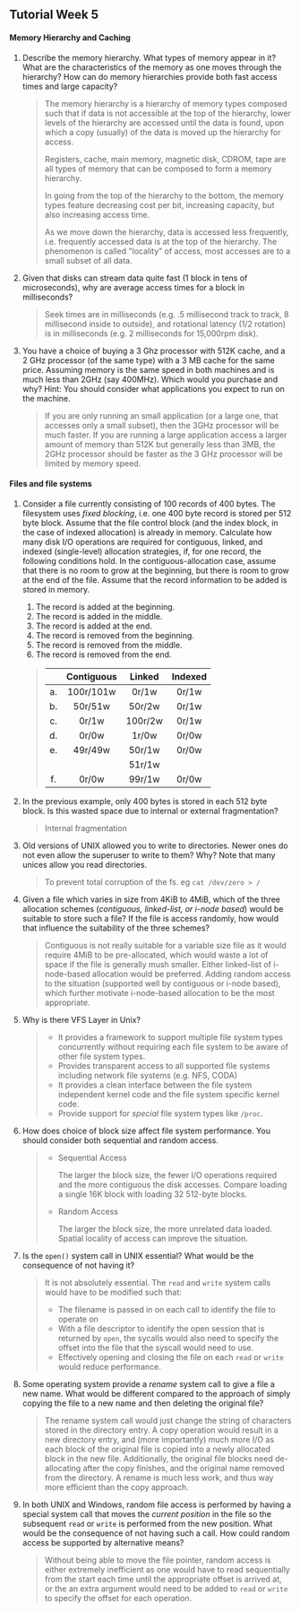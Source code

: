 ## Tutorial Week 5



#### Memory Hierarchy and Caching

1. Describe the memory hierarchy. What types of memory appear in it? What are the characteristics of the memory as one moves through the hierarchy? How can do memory hierarchies provide both fast access times and large capacity?

   > The memory hierarchy is a hierarchy of memory types composed such that if data is not accessible at the top of the hierarchy, lower levels of the hierarchy are accessed until the data is found, upon which a copy (usually) of the data is moved up the hierarchy for access.
   >
   > Registers, cache, main memory, magnetic disk, CDROM, tape are all types of memory that can be composed to form a memory hierarchy.
   >
   > In going from the top of the hierarchy to the bottom, the memory types feature decreasing cost per bit, increasing capacity, but also increasing access time.
   >
   > As we move down the hierarchy, data is accessed less frequently, i.e. frequently accessed data is at the top of the hierarchy. The phenomenon is called "locality" of access, most accesses are to a small subset of all data.

2. Given that disks can stream data quite fast (1 block in tens of microseconds), why are average access times for a block in milliseconds?

   > Seek times are in milliseconds (e.g. .5 millisecond track to track, 8 millisecond inside to outside), and rotational latency (1/2 rotation) is in milliseconds (e.g. 2 milliseconds for 15,000rpm disk).

3. You have a choice of buying a 3 Ghz processor with 512K cache, and a 2 GHz processor (of the same type) with a 3 MB cache for the same price. Assuming memory is the same speed in both machines and is much less than 2GHz (say 400MHz). Which would you purchase and why? Hint: You should consider what applications you expect to run on the machine.

   > If you are only running an small application (or a large one, that accesses only a small subset), then the 3GHz processor will be much faster. If you are running a large application access a larger amount of memory than 512K but generally less than 3MB, the 2GHz processor should be faster as the 3 GHz processor will be limited by memory speed.

#### Files and file systems

1. Consider a file currently consisting of 100 records of 400 bytes. The filesystem uses *fixed blocking*, i.e. one 400 byte record is stored per 512 byte block. Assume that the file control block (and the index block, in the case of indexed allocation) is already in memory. Calculate how many disk I/O operations are required for contiguous, linked, and indexed (single-level) allocation strategies, if, for one record, the following conditions hold. In the contiguous-allocation case, assume that there is no room to grow at the beginning, but there is room to grow at the end of the file. Assume that the record information to be added is stored in memory.

   1. The record is added at the beginning.
   2. The record is added in the middle.
   3. The record is added at the end.
   4. The record is removed from the beginning.
   5. The record is removed from the middle.
   6. The record is removed from the end.

   

   > |      | Contiguous | Linked  | Indexed |
   > | :--: | :--------: | :-----: | :-----: |
   > |  a.  | 100r/101w  |  0r/1w  |  0r/1w  |
   > |  b.  |  50r/51w   | 50r/2w  |  0r/1w  |
   > |  c.  |   0r/1w    | 100r/2w |  0r/1w  |
   > |  d.  |   0r/0w    |  1r/0w  |  0r/0w  |
   > |  e.  |  49r/49w   | 50r/1w  |  0r/0w  |
   > |      |            | 51r/1w  |         |
   > |  f.  |   0r/0w    | 99r/1w  |  0r/0w  |

2. In the previous example, only 400 bytes is stored in each 512 byte block. Is this wasted space due to internal or external fragmentation?

   > Internal fragmentation

3. Old versions of UNIX allowed you to write to directories. Newer ones do not even allow the superuser to write to them? Why? Note that many unices allow you read directories.

   > To prevent total corruption of the fs. eg `cat /dev/zero > /`

4. Given a file which varies in size from 4KiB to 4MiB, which of the three allocation schemes (*contiguous, linked-list, or i-node based*) would be suitable to store such a file? If the file is access randomly, how would that influence the suitability of the three schemes?

   > Contiguous is not really suitable for a variable size file as it would require 4MiB to be pre-allocated, which would waste a lot of space if the file is generally mush smaller. Either linked-list of i-node-based allocation would be preferred. Adding random access to the situation (supported well by contiguous or i-node based), which further motivate i-node-based allocation to be the most appropriate.

5. Why is there VFS Layer in Unix?

   > - It provides a framework to support multiple file system types concurrently without requiring each file system to be aware of other file system types.
   > - Provides transparent access to all supported file systems including network file systems (e.g. NFS, CODA)
   > - It provides a clean interface between the file system independent kernel code and the file system specific kernel code.
   > - Provide support for *special* file system types like `/proc`.

6. How does choice of block size affect file system performance. You should consider both sequential and random access.

   > - Sequential Access
   >
   >   The larger the block size, the fewer I/O operations required and the more contiguous the disk accesses. Compare loading a single 16K block with loading 32 512-byte blocks.
   >
   > - Random Access
   >
   >   The larger the block size, the more unrelated data loaded. Spatial locality of access can improve the situation.

7. Is the `open()` system call in UNIX essential? What would be the consequence of not having it?

   > It is not absolutely essential. The `read` and `write` system calls would have to be modified such that:
   >
   > - The filename is passed in on each call to identify the file to operate on
   > - With a file descriptor to identify the open session that is returned by `open`, the sycalls would also need to specify the offset into the file that the syscall would need to use.
   > - Effectively opening and closing the file on each `read` or `write` would reduce performance.

8. Some operating system provide a *rename* system call to give a file a new name. What would be different compared to the approach of simply copying the file to a new name and then deleting the original file?

   > The rename system call would just change the string of characters stored in the directory entry. A copy operation would result in a new directory entry, and (more importantly) much more I/O as each block of the original file is copied into a newly allocated block in the new file. Additionally, the original file blocks need de-allocating after the copy finishes, and the original name removed from the directory. A rename is much less work, and thus way more efficient than the copy approach.

9. In both UNIX and Windows, random file access is performed by having a special system call that moves the *current position* in the file so the subsequent `read` or `write` is performed from the new position. What would be the consequence of not having such a call. How could random access be supported by alternative means?

   > Without being able to move the file pointer, random access is either extremely inefficient as one would have to read sequentially from the start each time until the appropriate offset is arrived at, or the an extra argument would need to be added to `read` or `write` to specify the offset for each operation.